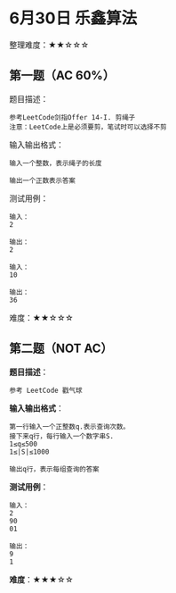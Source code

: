 # 6月30日 乐鑫算法

整理难度：★★☆☆☆

## 第一题（AC 60%）

题目描述：

    参考LeetCode剑指Offer 14-I. 剪绳子
    注意：LeetCode上是必须要剪，笔试时可以选择不剪

输入输出格式：

    输入一个整数，表示绳子的长度

    输出一个正数表示答案

测试用例：

    输入：
    2

    输出：
    2

    输入：
    10

    输出：
    36

难度：★★☆☆☆

## 第二题（NOT AC）

**题目描述**：

    参考 LeetCode 戳气球

**输入输出格式**：

    第一行输入一个正整数q.表示查询次数。
    接下来q行，每行输入一个数字串S.
    1≤q≤500
    1≤|S|≤1000

    输出q行，表示每组查询的答案

**测试用例**：

    输入：
    2
    90
    01

    输出：
    9
    1

**难度**：★★★☆☆